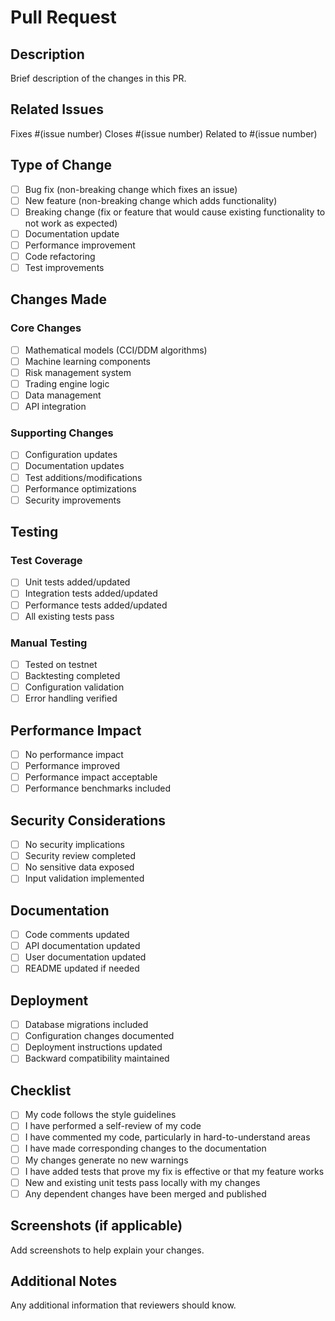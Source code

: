 # Pull Request

## Description
Brief description of the changes in this PR.

## Related Issues
Fixes #(issue number)
Closes #(issue number)
Related to #(issue number)

## Type of Change
- [ ] Bug fix (non-breaking change which fixes an issue)
- [ ] New feature (non-breaking change which adds functionality)
- [ ] Breaking change (fix or feature that would cause existing functionality to not work as expected)
- [ ] Documentation update
- [ ] Performance improvement
- [ ] Code refactoring
- [ ] Test improvements

## Changes Made
### Core Changes
- [ ] Mathematical models (CCI/DDM algorithms)
- [ ] Machine learning components
- [ ] Risk management system
- [ ] Trading engine logic
- [ ] Data management
- [ ] API integration

### Supporting Changes
- [ ] Configuration updates
- [ ] Documentation updates
- [ ] Test additions/modifications
- [ ] Performance optimizations
- [ ] Security improvements

## Testing
### Test Coverage
- [ ] Unit tests added/updated
- [ ] Integration tests added/updated
- [ ] Performance tests added/updated
- [ ] All existing tests pass

### Manual Testing
- [ ] Tested on testnet
- [ ] Backtesting completed
- [ ] Configuration validation
- [ ] Error handling verified

## Performance Impact
- [ ] No performance impact
- [ ] Performance improved
- [ ] Performance impact acceptable
- [ ] Performance benchmarks included

## Security Considerations
- [ ] No security implications
- [ ] Security review completed
- [ ] No sensitive data exposed
- [ ] Input validation implemented

## Documentation
- [ ] Code comments updated
- [ ] API documentation updated
- [ ] User documentation updated
- [ ] README updated if needed

## Deployment
- [ ] Database migrations included
- [ ] Configuration changes documented
- [ ] Deployment instructions updated
- [ ] Backward compatibility maintained

## Checklist
- [ ] My code follows the style guidelines
- [ ] I have performed a self-review of my code
- [ ] I have commented my code, particularly in hard-to-understand areas
- [ ] I have made corresponding changes to the documentation
- [ ] My changes generate no new warnings
- [ ] I have added tests that prove my fix is effective or that my feature works
- [ ] New and existing unit tests pass locally with my changes
- [ ] Any dependent changes have been merged and published

## Screenshots (if applicable)
Add screenshots to help explain your changes.

## Additional Notes
Any additional information that reviewers should know.

